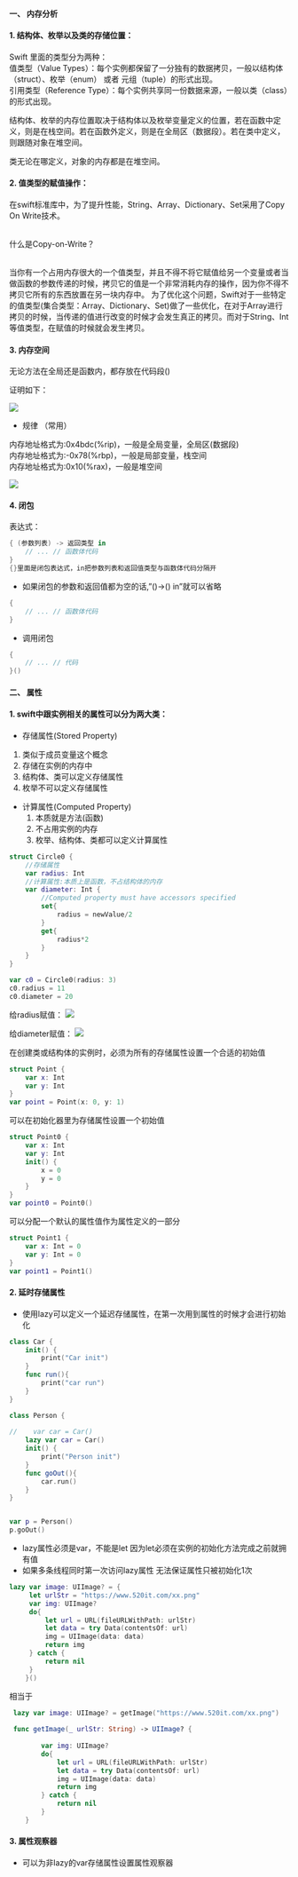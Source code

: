 #### 一、 内存分析
 
#### 1. 结构体、枚举以及类的存储位置：

Swift 里面的类型分为两种：
<br>值类型（Value Types）：每个实例都保留了一分独有的数据拷贝，一般以结构体 （struct）、枚举（enum） 或者 元组（tuple）的形式出现。
<br>引用类型（Reference Type）：每个实例共享同一份数据来源，一般以类（class）的形式出现。

结构体、枚举的内存位置取决于结构体以及枚举变量定义的位置，若在函数中定义，则是在栈空间。若在函数外定义，则是在全局区（数据段）。若在类中定义，则跟随对象在堆空间。

类无论在哪定义，对象的内存都是在堆空间。

#### 2. 值类型的赋值操作：

在swift标准库中，为了提升性能，String、Array、Dictionary、Set采用了Copy On Write技术。

<br>什么是Copy-on-Write？

<br>当你有一个占用内存很大的一个值类型，并且不得不将它赋值给另一个变量或者当做函数的参数传递的时候，拷贝它的值是一个非常消耗内存的操作，因为你不得不拷贝它所有的东西放置在另一块内存中。
为了优化这个问题，Swift对于一些特定的值类型(集合类型：Array、Dictionary、Set)做了一些优化，在对于Array进行拷贝的时候，当传递的值进行改变的时候才会发生真正的拷贝。而对于String、Int等值类型，在赋值的时候就会发生拷贝。

#### 3. 内存空间

无论方法在全局还是函数内，都存放在代码段()


证明如下：

![](Xnip2019-12-30_22-34-11.jpg)

* 规律 （常用）

 内存地址格式为:0x4bdc(%rip)，一般是全局变量，全局区(数据段)
 <br>内存地址格式为:-0x78(%rbp)，一般是局部变量，栈空间
 <br>内存地址格式为:0x10(%rax)，一般是堆空间
 
 ![](Xnip2020-01-01_15-04-45.jpg)

#### 4. 闭包

表达式：

```swift
{ (参数列表) -> 返回类型 in
    // ... // 函数体代码
}
{}里面是闭包表达式，in把参数列表和返回值类型与函数体代码分隔开
```

* 如果闭包的参数和返回值都为空的话,”()->() in”就可以省略

```swift
{ 
    // ... // 函数体代码
}
```
* 调用闭包

```swift
{ 
    // ... // 代码
}()
```

#### 二、 属性
#### 1. swift中跟实例相关的属性可以分为两大类：
* 存储属性(Stored Property)
 1. 类似于成员变量这个概念
 2. 存储在实例的内存中
 3. 结构体、类可以定义存储属性 
 4. 枚举不可以定义存储属性
* 计算属性(Computed Property)
  1. 本质就是方法(函数)
  2. 不占用实例的内存
  3. 枚举、结构体、类都可以定义计算属性

```swift
struct Circle0 {
    //存储属性
    var radius: Int
    //计算属性:本质上是函数，不占结构体的内存
    var diameter: Int {
        //Computed property must have accessors specified
        set{
            radius = newValue/2
        }
        get{
            radius*2
        }
    }
}

var c0 = Circle0(radius: 3)
c0.radius = 11
c0.diameter = 20
```

给radius赋值：
![](Xnip2020-01-08_06-14-12.jpg)

给diameter赋值：
![](Xnip2020-01-08_06-18-21.jpg)

在创建类或结构体的实例时，必须为所有的存储属性设置一个合适的初始值

```swift
struct Point {
    var x: Int
    var y: Int
}
var point = Point(x: 0, y: 1)
```
可以在初始化器里为存储属性设置一个初始值

```swift
struct Point0 {
    var x: Int
    var y: Int
    init() {
        x = 0
        y = 0
    }
}
var point0 = Point0()
```
可以分配一个默认的属性值作为属性定义的一部分

```swift
struct Point1 {
    var x: Int = 0
    var y: Int = 0
}
var point1 = Point1()
```
#### 2. 延时存储属性

* 使用lazy可以定义一个延迟存储属性，在第一次用到属性的时候才会进行初始化

```swift
class Car {
    init() {
        print("Car init")
    }
    func run(){
        print("car run")
    }
}

class Person {
    
//    var car = Car()
    lazy var car = Car()
    init() {
        print("Person init")
    }
    func goOut(){
        car.run()
    }
}


var p = Person()
p.goOut()
```

* lazy属性必须是var，不能是let 因为let必须在实例的初始化方法完成之前就拥有值
* 如果多条线程同时第一次访问lazy属性 无法保证属性只被初始化1次

```swift
lazy var image: UIImage? = {
     let urlStr = "https://www.520it.com/xx.png"
     var img: UIImage?
     do{
         let url = URL(fileURLWithPath: urlStr)
         let data = try Data(contentsOf: url)
         img = UIImage(data: data)
         return img
     } catch {
         return nil
     }
    }()

```

相当于

```swift
 lazy var image: UIImage? = getImage("https://www.520it.com/xx.png")
    
 func getImage(_ urlStr: String) -> UIImage? {
        
        var img: UIImage?
        do{
            let url = URL(fileURLWithPath: urlStr)
            let data = try Data(contentsOf: url)
            img = UIImage(data: data)
            return img
        } catch {
            return nil
        }
    }

```
#### 3. 属性观察器

* 可以为非lazy的var存储属性设置属性观察器


